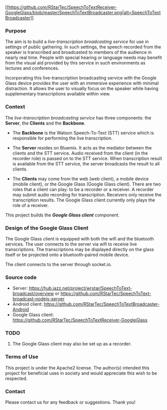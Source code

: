 [[https://github.com/RStarTec/SpeechToTextReceiver-GoogleGlass/blob/master/SpeechToTextBroadcaster.png|alt=SpeechToTextBroadcaster]]

### Purpose

The aim is to build a <i>live-transcription broadcasting service</i> for use in settings 
of public gathering. In such settings, the speech recorded from the speaker is transcribed 
and broadcasted to members of the audience in nearly real time. People with special hearing 
or language needs may benefit from the visual aid provided by this service in such environments 
as lectures and conferences.

Incorporating this live-transcription broadcasting service with the Google Glass device provides
the user with an immersive experience with minimal distraction. It allows the user to visually
focus on the speaker while having supplementary transcriptions available within view.

### Context

The <i>live-transcription broadcasting service</i> has three components: the <b>Server</b>, the
<b>Clients</b> and the <b>Backbone</b>.

- The <b>Backbone</b> is the Watson Speech-To-Text (STT) service which is responsible for performing 
the live transcription.

- The <b>Server</b> resides on Bluemix. It acts as the mediator between the clients and the STT service. 
Audio received from the client (in the recorder role) is passed on to the STT service. When 
transcription result is available from the STT service, the server broadcasts the result to all 
clients.

- The <b>Clients</b> may come from the web (web client), a mobile device (mobile client), or the Google 
Glass (Google Glass client).
There are two roles that a client can play: to be a recorder or a receiver. A recorder may submit audio
recording for transcription. Receivers only receive the transcription results. The Google Glass client
currently only plays the role of a receiver.

This project builds the <b><i>Google Glass client</i></b> component.


### Design of the Google Glass Client

The Google Glass client is equipped with both the wifi and the bluetooth services. The user connects
to the server via wifi to receive live transcriptions. The transcriptions may be displayed directly
on the glass itself or be projected onto a bluetooth-paired mobile device.

The client connects to the server through socket.io.


### Source code

- Server: https://hub.jazz.net/project/wrstar/SpeechToText-broadcast/overview or https://github.com/RStarTec/SpeechToText-broadcast-nodejs-server 
- Android client: https://github.com/RStarTec/SpeechToTextBroadcaster-Android
- Google Glass client: https://github.com/RStarTec/SpeechToTextReceiver-GoogleGlass

### TODO

1. The Google Glass client may also be set up as a recorder.

### Terms of Use

This project is under the Apache2 license. 
The author(s) intended this project for beneficial uses in society and would appreciate this 
wish to be respected.

### Contact

Please contact us for any feedback or suggestions. Thank you!
